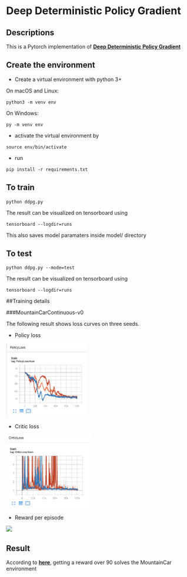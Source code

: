 # Deep Deterministic Policy Gradient

## Descriptions
This is a Pytorch implementation of [**Deep Deterministic Policy Gradient**](https://arxiv.org/pdf/1509.02971.pdf)

## Create the environment
* Create a virtual environment with python 3+

On macOS and Linux:
```bath
python3 -m venv env
```
On Windows:
```bath
py -m venv env
```
* activate the virtual environment by
```bath
source env/bin/activate
```
* run
```bath
pip install -r requirements.txt
```

## To train
```bath
python ddpg.py
```
The result can be visualized on tensorboard using
```bath
tensorboard --logdir=runs
```
This also saves model paramaters inside model/ directory
## To test
```bath
python ddpg.py --mode=test
```
The result can be visualized on tensorboard using
```bath
tensorboard --logdir=runs
```

##Training details

###MountainCarContinuous-v0

The following result shows loss curves on three seeds.

* Policy loss

<img src="figures/policyloss.png" height="200"/>

* Critic loss

<img src="figures/criticloss.png" height="200"/>

* Reward per episode

<img src="figures/rewardpereps.png" height="200"/>


## Result
According to [**here**](https://github.com/openai/gym/wiki/MountainCarContinuous-v0), getting a reward over 90 solves the MountainCar environment